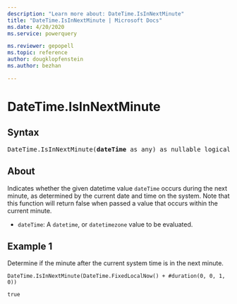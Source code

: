 ```yaml
---
description: "Learn more about: DateTime.IsInNextMinute"
title: "DateTime.IsInNextMinute | Microsoft Docs"
ms.date: 4/20/2020
ms.service: powerquery

ms.reviewer: gepopell
ms.topic: reference
author: dougklopfenstein
ms.author: bezhan

---
```

# DateTime.IsInNextMinute

## Syntax

<pre>
DateTime.IsInNextMinute(<b>dateTime</b> as any) as nullable logical
</pre>

## About  
Indicates whether the given datetime value `dateTime` occurs during the next minute, as determined by the current date and time on the system. Note that this function will return false when passed a value that occurs within the current minute. <ul> <li><code>dateTime</code>: A <code>datetime</code>, or <code>datetimezone</code> value to be evaluated.</li> </ul>

## Example 1
Determine if the minute after the current system time is in the next minute.

```powerquery-m
DateTime.IsInNextMinute(DateTime.FixedLocalNow() + #duration(0, 0, 1, 0))
```

`true`
